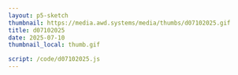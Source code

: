 ```yaml
---
layout: p5-sketch
thumbnail: https://media.awd.systems/media/thumbs/d07102025.gif
title: d07102025
date: 2025-07-10
thumbnail_local: thumb.gif

script: /code/d07102025.js
---
```


